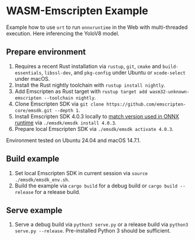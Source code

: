 # WASM-Emscripten Example
Example how to use `ort` to run `onnxruntime` in the Web with multi-threaded execution. Here inferencing the YoloV8 model.

## Prepare environment
1. Requires a recent Rust installation via `rustup`, `git`, `cmake` and `build-essentials`, `libssl-dev`, and `pkg-config` under Ubuntu or `xcode-select` under macOS.
1. Install the Rust nightly toolchain with `rustup install nightly`.
1. Add Emscripten as Rust target with `rustup target add wasm32-unknown-emscripten --toolchain nightly`.
1. Clone Emscripten SDK via `git clone https://github.com/emscripten-core/emsdk.git --depth 1`.
1. Install Emscripten SDK 4.0.3 locally to [match version used in ONNX runtime](https://github.com/microsoft/onnxruntime/blob/754ee21f83518bf127ba481cf1bedf58ee3b5374/.gitmodules#L10) via `./emsdk/emsdk install 4.0.3`.
1. Prepare local Emscripten SDK via `./emsdk/emsdk activate 4.0.3`.

Environment tested on Ubuntu 24.04 and macOS 14.7.1.

## Build example
1. Set local Emscripten SDK in current session via `source ./emsdk/emsdk_env.sh`.
1. Build the example via `cargo build` for a debug build or `cargo build --release` for a release build.

## Serve example
1. Serve a debug build via `python3 serve.py` or a release build via `python3 serve.py --release`. Pre-installed Python 3 should be sufficient.